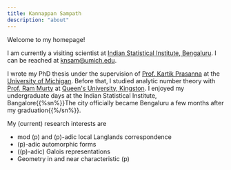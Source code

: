 ```yaml
---
title: Kannappan Sampath
description: "about"
---
```


Welcome to my homepage!

I am currently a visiting scientist at [Indian Statistical Institute, Bengaluru](https://www.isibang.ac.in/~statmath/). I can be reached at [knsam@umich.edu](mailto:knsam@umich.edu).

I wrote my PhD thesis under the supervision of [Prof. Kartik Prasanna](https://dept.math.lsa.umich.edu/~kartikp/) at the [University of Michigan](https://lsa.umich.edu/math). Before that, I studied analytic number theory with [Prof. Ram Murty](https://mast.queensu.ca/~murty/) at [Queen's University, Kingston](https://www.queensu.ca/mathstat/). I enjoyed my undergraduate days at the Indian Statistical Institute, Bangalore{{%sn%}}The city officially became Bengaluru a few months after my graduation{{%/sn%}}.

My (current) research interests are
- mod \(p\) and \(p\)-adic local Langlands correspondence
- \(p\)-adic automorphic forms
- (\(p\)-adic) Galois representations
- Geometry in and near characteristic \(p\)